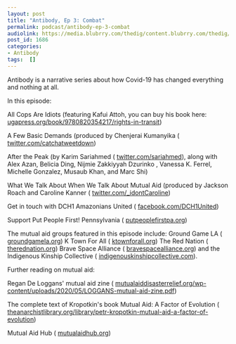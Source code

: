 ```yaml
---
layout: post
title: "Antibody, Ep 3: Combat"
permalink: podcast/antibody-ep-3-combat
audiolink: https://media.blubrry.com/thedig/content.blubrry.com/thedig/Antibody_Ep_3.mp3
post_id: 1686
categories: 
- Antibody
tags:  []
---
```


Antibody is a narrative series about how Covid-19 has changed everything and nothing at all. 

In this episode: 

All Cops Are Idiots (featuring Kafui Attoh, you can buy his book here: 
[ugapress.org/book/9780820354217/rights-in-transit](http://ugapress.org/book/9780820354217/rights-in-transit)) 

A Few Basic Demands (produced by Chenjerai Kumanyika (
[twitter.com/catchatweetdown](http://twitter.com/catchatweetdown)) 

After the Peak (by Karim Sariahmed (
[twitter.com/sariahmed](http://twitter.com/sariahmed)), along with Alex Azan, Belicia Ding, Nijmie Zakkiyyah Dzurinko , Vanessa K. Ferrel, Michelle Gonzalez, Musaub Khan, and Marc Shi) 

What We Talk About When We Talk About Mutual Aid (produced by Jackson Roach and Caroline Kanner (
[twitter.com/_idontCaroline](http://twitter.com/_idontCaroline))

Get in touch with DCH1 Amazonians United (
[facebook.com/DCH1United](http://facebook.com/DCH1United))

Support Put People First! Pennsylvania (
[putpeoplefirstpa.org](http://putpeoplefirstpa.org)) 

The mutual aid groups featured in this episode include: Ground Game LA (
[groundgamela.org](http://groundgamela.org)) K Town For All (
[ktownforall.org](http://ktownforall.org)) The Red Nation (
[therednation.org](http://therednation.org)) Brave Space Alliance (
[bravespacealliance.org](http://bravespacealliance.org)) and the Indigenous Kinship Collective (
[indigenouskinshipcollective.com](http://indigenouskinshipcollective.com)). 

Further reading on mutual aid:

Regan De Loggans' mutual aid zine (
[mutualaiddisasterrelief.org/wp-content/uploads/2020/05/LOGGANS-mutual-aid-zine.pdf](http://mutualaiddisasterrelief.org/wp-content/uploads/2020/05/LOGGANS-mutual-aid-zine.pdf)) 

The complete text of Kropotkin's book Mutual Aid: A Factor of Evolution (
[theanarchistlibrary.org/library/petr-kropotkin-mutual-aid-a-factor-of-evolution](http://theanarchistlibrary.org/library/petr-kropotkin-mutual-aid-a-factor-of-evolution)) 

Mutual Aid Hub (
[mutualaidhub.org](http://mutualaidhub.org))